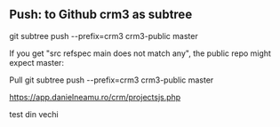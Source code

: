 ## Push:  to Github crm3 as subtree
git subtree push --prefix=crm3 crm3-public master

If you get "src refspec main does not match any", the public repo might expect master:

Pull
git subtree push --prefix=crm3 crm3-public master



https://app.danielneamu.ro/crm/projectsjs.php


test din vechi